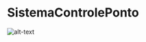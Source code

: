 # SistemaControlePonto

![alt-text](https://unsplash.com/pt-br/fotografias/silhueta-de-palmeiras-contra-um-ceu-roxo-_v4sEadZMJk)
